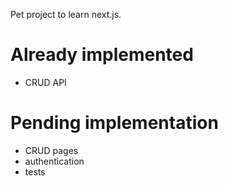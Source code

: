 Pet project to learn next.js.

# Already implemented

- CRUD API

# Pending implementation

- CRUD pages
- authentication
- tests